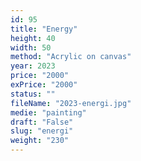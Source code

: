 ```yaml
---
id: 95
title: "Energy"
height: 40
width: 50
method: "Acrylic on canvas"
year: 2023
price: "2000"
exPrice: "2000"
status: ""
fileName: "2023-energi.jpg"
medie: "painting"
draft: "False"
slug: "energi"
weight: "230"
---
```

